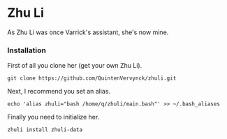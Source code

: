 # Zhu Li
As Zhu Li was once Varrick's assistant, she's now mine.

### Installation
First of all you clone her (get your own Zhu Li).

`git clone https://github.com/QuintenVervynck/zhuli.git`

Next, I recommend you set an alias.

`echo 'alias zhuli="bash /home/q/zhuli/main.bash"' >> ~/.bash_aliases`

Finally you need to initialize her.

`zhuli install zhuli-data`
